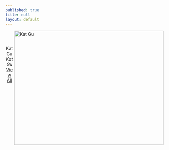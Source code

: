 ```yaml
---
published: true
title: null
layout: default
---
```

<a href="https://fofnz.github.io/product1"><img src="https://i.imgur.com/hEgpars.jpg" title="Kat Gu" width="476" height="365" align="right" /></a>                                                      
<br>
<div style="text-align:center;valign:middle">Kat Gu</div> 
<div style="text-align:center;valign:middle"><i>Kat Gu</i></div> 
<div style="text-align:center;valign:middle"><a href="https://google.com">View All</a></div>




<br><br>

